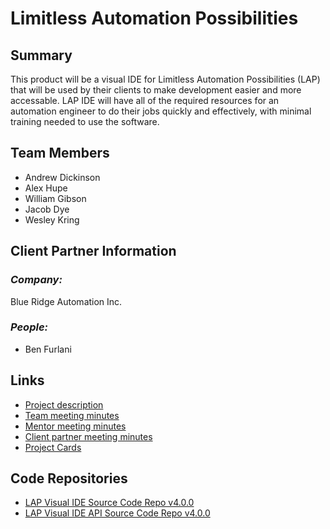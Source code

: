 # Limitless Automation Possibilities

## **Summary**

This product will be a visual IDE for Limitless Automation Possibilities (LAP) that will be used by their clients to make development easier and more accessable. LAP IDE will have all of the required resources for an automation engineer to do their jobs quickly and effectively, with minimal training needed to use the software.

## **Team Members**

- Andrew Dickinson
- Alex Hupe
- William Gibson
- Jacob Dye
- Wesley Kring

## **Client Partner Information**

### *Company:*
Blue Ridge Automation Inc.

### *People:*
- Ben Furlani

## **Links**

- [Project description](ProjectDescription.md)
- [Team meeting minutes](MeetingMinutes/Team)
- [Mentor meeting minutes](MeetingMinutes/Mentor)
- [Client partner meeting minutes](MeetingMinutes/ClientPartner)
- <a href="https://github.com/users/wjgibson/projects/1/views/2">Project Cards</a>
## **Code Repositories**
- <a href="https://github.com/wjgibson/limitless-automation-possibilities-visual-IDE-Source-Code/releases/tag/4.0.0">LAP Visual IDE Source Code Repo v4.0.0</a>
- <a href="https://github.com/wjgibson/lap-visual-ide-API/releases/tag/4.0.0">LAP Visual IDE API Source Code Repo v4.0.0</a>

